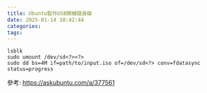 ```yaml
---
title: Ubuntu製作USB開機隨身碟
date: 2025-01-14 10:42:44
categories:
tags:
---
```



```
lsblk
sudo umount /dev/sd<?><?>  
sudo dd bs=4M if=path/to/input.iso of=/dev/sd<?> conv=fdatasync  status=progress
```

參考:
https://askubuntu.com/a/377561
